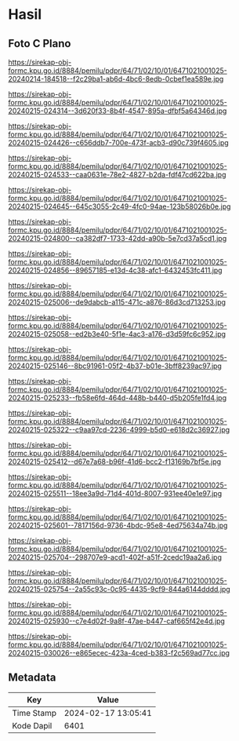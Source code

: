 # Hasil

## Foto C Plano

https://sirekap-obj-formc.kpu.go.id/8884/pemilu/pdpr/64/71/02/10/01/6471021001025-20240214-184518--f2c29ba1-ab6d-4bc6-8edb-0cbef1ea589e.jpg

https://sirekap-obj-formc.kpu.go.id/8884/pemilu/pdpr/64/71/02/10/01/6471021001025-20240215-024314--3d620f33-8b4f-4547-895a-dfbf5a64346d.jpg

https://sirekap-obj-formc.kpu.go.id/8884/pemilu/pdpr/64/71/02/10/01/6471021001025-20240215-024426--c656ddb7-700e-473f-acb3-d90c739f4605.jpg

https://sirekap-obj-formc.kpu.go.id/8884/pemilu/pdpr/64/71/02/10/01/6471021001025-20240215-024533--caa0631e-78e2-4827-b2da-fdf47cd622ba.jpg

https://sirekap-obj-formc.kpu.go.id/8884/pemilu/pdpr/64/71/02/10/01/6471021001025-20240215-024645--645c3055-2c49-4fc0-94ae-123b58026b0e.jpg

https://sirekap-obj-formc.kpu.go.id/8884/pemilu/pdpr/64/71/02/10/01/6471021001025-20240215-024800--ca382df7-1733-42dd-a90b-5e7cd37a5cd1.jpg

https://sirekap-obj-formc.kpu.go.id/8884/pemilu/pdpr/64/71/02/10/01/6471021001025-20240215-024856--89657185-e13d-4c38-afc1-6432453fc411.jpg

https://sirekap-obj-formc.kpu.go.id/8884/pemilu/pdpr/64/71/02/10/01/6471021001025-20240215-025006--de9dabcb-a115-471c-a876-86d3cd713253.jpg

https://sirekap-obj-formc.kpu.go.id/8884/pemilu/pdpr/64/71/02/10/01/6471021001025-20240215-025058--ed2b3e40-5f1e-4ac3-a176-d3d59fc6c952.jpg

https://sirekap-obj-formc.kpu.go.id/8884/pemilu/pdpr/64/71/02/10/01/6471021001025-20240215-025146--8bc91961-05f2-4b37-b01e-3bff8239ac97.jpg

https://sirekap-obj-formc.kpu.go.id/8884/pemilu/pdpr/64/71/02/10/01/6471021001025-20240215-025233--fb58e6fd-464d-448b-b440-d5b205fe1fd4.jpg

https://sirekap-obj-formc.kpu.go.id/8884/pemilu/pdpr/64/71/02/10/01/6471021001025-20240215-025322--c9aa97cd-2236-4999-b5d0-e618d2c36927.jpg

https://sirekap-obj-formc.kpu.go.id/8884/pemilu/pdpr/64/71/02/10/01/6471021001025-20240215-025412--d67e7a68-b96f-41d6-bcc2-f13169b7bf5e.jpg

https://sirekap-obj-formc.kpu.go.id/8884/pemilu/pdpr/64/71/02/10/01/6471021001025-20240215-025511--18ee3a9d-71d4-401d-8007-931ee40e1e97.jpg

https://sirekap-obj-formc.kpu.go.id/8884/pemilu/pdpr/64/71/02/10/01/6471021001025-20240215-025601--7817156d-9736-4bdc-95e8-4ed75634a74b.jpg

https://sirekap-obj-formc.kpu.go.id/8884/pemilu/pdpr/64/71/02/10/01/6471021001025-20240215-025704--298707e9-acd1-402f-a51f-2cedc19aa2a6.jpg

https://sirekap-obj-formc.kpu.go.id/8884/pemilu/pdpr/64/71/02/10/01/6471021001025-20240215-025754--2a55c93c-0c95-4435-9cf9-844a6144dddd.jpg

https://sirekap-obj-formc.kpu.go.id/8884/pemilu/pdpr/64/71/02/10/01/6471021001025-20240215-025930--c7e4d02f-9a8f-47ae-b447-caf665f42e4d.jpg

https://sirekap-obj-formc.kpu.go.id/8884/pemilu/pdpr/64/71/02/10/01/6471021001025-20240215-030026--e865ecec-423a-4ced-b383-f2c569ad77cc.jpg


## Metadata

| Key        | Value               |
| ---------- | ------------------- |
| Time Stamp | 2024-02-17 13:05:41 |
| Kode Dapil | 6401                |



